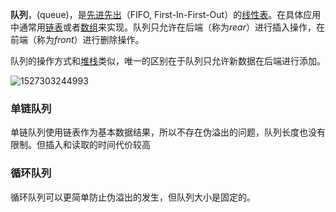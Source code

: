 **队列**，(queue)，是[先进先出](https://zh.wikipedia.org/wiki/%E5%85%88%E9%80%B2%E5%85%88%E5%87%BA)（FIFO, First-In-First-Out）的[线性表](https://zh.wikipedia.org/wiki/%E7%BA%BF%E6%80%A7%E8%A1%A8)。在具体应用中通常用[链表](https://zh.wikipedia.org/wiki/%E9%93%BE%E8%A1%A8)或者[数组](https://zh.wikipedia.org/wiki/%E6%95%B0%E7%BB%84)来实现。队列只允许在后端（称为*rear*）进行插入操作，在前端（称为*front*）进行删除操作。

队列的操作方式和[堆栈](https://zh.wikipedia.org/wiki/%E5%A0%86%E6%A0%88)类似，唯一的区别在于队列只允许新数据在后端进行添加。

![1527303244993](/tmp/1527303244993.png)

### 单链队列

单链队列使用链表作为基本数据结果，所以不存在伪溢出的问题，队列长度也没有限制。但插入和读取的时间代价较高

### 循环队列

循环队列可以更简单防止伪溢出的发生，但队列大小是固定的。